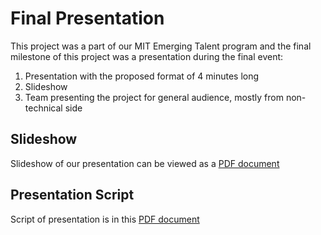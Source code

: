 # Final Presentation

This project was a part of our MIT Emerging Talent program and the final milestone of this project was a presentation during the final event:
1. Presentation with the proposed format of 4 minutes long
2. Slideshow 
3. Team presenting the project for general audience, mostly from non-technical side  

 ## Slideshow

Slideshow of our presentation can be viewed as a [PDF document](<Final Presentation - MIT CDSP Group 3.pdf>)

 ## Presentation Script 

Script of presentation is in this [PDF document](<Presentaion Script.pdf>)
 